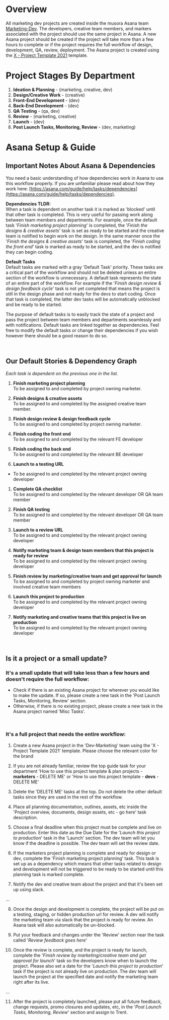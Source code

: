 # Overview

All marketing dev projects are created inside 
the musora Asana team [Marketing-Dev](https://app.Asana.com/0/1199995198037877/overview).
The developers, creative team members, and markers associated with the project 
should use the same project in Asana. A new Asana project should be created if the project
will take more than a few hours to complete or if the project requires the full workflow 
of design, development, QA, review, deployment. The Asana project is created using the 
[X - Project Template 2021](https://app.asana.com/0/1199995198037881/list) template.

# Project Stages By Department

1. **Ideation & Planning** - (marketing, creative, dev)
1. **Design/Creative Work** - (creative)
1. **Front-End Development** - (dev)
1. **Back-End Development** - (dev)
1. **QA Testing** - (qa, dev)
1. **Review** - (marketing, creative)
1. **Launch** - (dev)
1. **Post Launch Tasks, Monitoring, Review** - (dev, marketing)

# Asana Setup & Guide

## Important Notes About Asana & Dependencies
You need a basic understanding of how dependencies work in Asana to use 
this workflow properly. If you are unfamiliar please read about how they work here: 
[https://asana.com/guide/help/tasks/dependencies](https://asana.com/guide/help/tasks/dependencies).  
  
**Dependencies TLDR:**   
When a task is dependent on another task it is marked as 'blocked' 
until that other task is completed. This is very useful for passing work along between team members
and departments. For example, once the default task '_Finish marketing project planning_' is completed,
the '_Finish the designs & creative assets_' task is set as ready to be started and the creative team is 
notified to begin work on the design. In the same manner once the '_Finish the designs & creative assets_' task
is completed, the '_Finish coding the front end_' task is marked as ready to be started, and the dev
is notified they can begin coding.

**Default Tasks**  
Default tasks are marked with a gray 'Default Task' priority. These tasks are a critical part of the workflow and should
not be deleted unless an entire section of the workflow is unnecessary. A default task represents the state of an entire
part of the workflow. For example if the '_Finish design review & design feedback cycle_' task is not yet completed 
that means the project is still in the design phase and not ready for the devs to start coding. 
Once that task is completed, the latter dev tasks will be automatically unblocked and be ready to be started.  
  
The purpose of default tasks is to easily track the state of a project and pass the project between team members 
and departments seamlessly and with notifications. Default tasks are linked together as dependencies. Feel free to 
modify the default tasks or change their dependencies if you wish however there should be a good reason to do so.

<br>

## Our Default Stories & Dependency Graph

_Each task is dependent on the previous one in the list._    

1. **Finish marketing project planning**  
To be assigned to and completed by project owning marketer.
     
1. **Finish designs & creative assets**  
To be assigned to and completed by the assigned creative team member.

1. **Finish design review & design feedback cycle**  
To be assigned to and completed by project owning marketer.

1. **Finish coding the front end**  
To be assigned to and completed by the relevant FE developer

1. **Finish coding the back end**  
To be assigned to and completed by the relevant BE developer
   
1. **Launch to a testing URL**  
- To be assigned to and completed by the relevant project owning developer
   
1. **Complete QA checklist**  
To be assigned to and completed by the relevant developer OR QA team member
   
1. **Finish QA testing**  
To be assigned to and completed by the relevant developer OR QA team member
   
1. **Launch to a review URL**  
To be assigned to and completed by the relevant project owning developer
   
1. **Notify marketing team & design team members that this project is ready for review**  
To be assigned to and completed by the relevant project owning developer
   
1. **Finish review by marketing/creative team and get approval for launch**  
To be assigned to and completed by project owning marketer and involved creative team members

1. **Launch this project to production**  
To be assigned to and completed by the relevant project owning developer
   
1. **Notify marketing and creative teams that this project is live on production**  
To be assigned to and completed by the relevant project owning developer

<br>

## Is it a project or a small update?  

### It's a small update that will take less than a few hours and doesn't require the full workflow:
- Check if there is an existing Asana project for wherever you would like to make the update.
  If so, please create a new task in the 'Post Launch Tasks, Monitoring, Review' section.
- Otherwise, if there is no existing project, please create a new task in the Asana project named 
'Misc Tasks'.
  
<br>  

### It's a full project that needs the entire workflow:  

1. Create a new Asana project in the 'Dev-Marketing' team using the 'X - Project Template 2021' 
   template. Please choose the relevant color for the brand
   
2. If you are not already familiar, review the top guide task for your department 
   'How to use this project template & plan projects - **marketers** - DELETE ME' or 
   'How to use this project template - **devs** - DELETE ME'
   
3. Delete the 'DELETE ME' tasks at the top. Do not delete the other default tasks since they are used in the rest of the
workflow.
   
4. Place all planning documentation, outlines, assets, etc inside the
   'Project overview, documents, design assets, etc - go here' task description.
   
5. Choose a final deadline when this project must be complete and live on production. Enter this date as the Due Date
for the '_Launch this project to production_' task in the 'Launch' section. The dev team will let you know if the 
   deadline is possible. The dev team will set the review date.
   
6. If the marketers project planning is complete and ready for design or dev, complete the 
   'Finish marketing project planning' task. 
   This task is set up as a dependency which means that other tasks 
   related to design and development will not be triggered to be ready to be started 
   until this planning task is marked complete.
   
7. Notify the dev and creative team about the project and that it's been set up using slack.

...

8. Once the design and development is complete, the project will be put on a testing, staging, or hidden production
url for review. A dev will notify the marketing team via slack that the project is ready for review. An Asana task
   will also automatically be un-blocked.
   
9. Put your feedback and changes under the 'Review' section near the task called '_Review feedback goes here_'

10. Once the review is complete, and the project is ready for launch, complete the 
   '_Finish review by marketing/creative team and get approval for launch_' task so the developers know when to launch
   the project. Please also set a date for the '_Launch this project to production_' task if the project is not already
   live on production. The dev team will launch the project at the specified date and notify the marketing team right 
   after its live.
   
...

11. After the project is completely launched, please put all future feedback, change requests, 
   promo closures and updates, etc, in the '_Post Launch Tasks, Monitoring, Review_' section and assign to Trent.